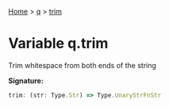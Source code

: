 [Home](../../../index.md) &gt; [q](../../q.md) &gt; [trim](./trim.md)

# Variable q.trim

Trim whitespace from both ends of the string

<b>Signature:</b>

```typescript
trim: (str: Type.Str) => Type.UnaryStrFnStr
```
